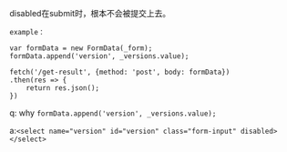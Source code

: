 disabled在submit时，根本不会被提交上去。

    example：
    
    var formData = new FormData(_form);
    formData.append('version', _versions.value);
    
    fetch('/get-result', {method: 'post', body: formData})
    .then(res => {
    	return res.json();
    })
    

    
q: why `formData.append('version', _versions.value);`

a:`<select name="version" id="version" class="form-input" disabled></select>`
